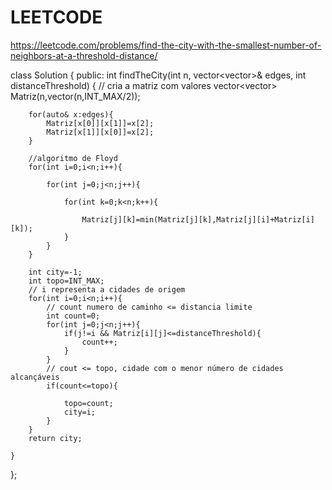 # LEETCODE


https://leetcode.com/problems/find-the-city-with-the-smallest-number-of-neighbors-at-a-threshold-distance/

class Solution {
public:
    int findTheCity(int n, vector<vector<int>>& edges, int distanceThreshold) {
        // cria a matriz com valores
        vector<vector<int>> Matriz(n,vector<int>(n,INT_MAX/2));
        
		for(auto& x:edges){
			Matriz[x[0]][x[1]]=x[2];
			Matriz[x[1]][x[0]]=x[2];
		}
        
        //algoritmo de Floyd
		for(int i=0;i<n;i++){
            
			for(int j=0;j<n;j++){
                
				for(int k=0;k<n;k++){
                    
					Matriz[j][k]=min(Matriz[j][k],Matriz[j][i]+Matriz[i][k]);
				}
			}
		}   
        
		int city=-1;
		int topo=INT_MAX;
        // i representa a cidades de origem
		for(int i=0;i<n;i++){
            // count numero de caminho <= distancia limite
			int count=0;
			for(int j=0;j<n;j++){
				if(j!=i && Matriz[i][j]<=distanceThreshold){
					count++;
				}
			}
            // cout <= topo, cidade com o menor número de cidades alcançáveis 
			if(count<=topo){
                
				topo=count;
				city=i;
			}
		}
		return city;

    }
};
